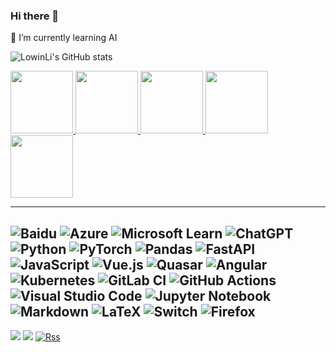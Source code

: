 ### Hi there 👋

🌱 I’m currently learning AI

![LowinLi's GitHub stats](https://github-readme-stats.vercel.app/api?username=LowinLi)

<a href="https://mvp.microsoft.com/en-US/mvp/profile/8746f87f-c755-ed11-9561-000d3a197333">
    <img src="https://lowin.li/pic/ai-mvp-2023.png" width = "100"/>
    </a>
<a href="https://learn.microsoft.com/api/credentials/share/en-us/lowinli/5C200EE260561E13?sharingId=AI-MVP-5005006">
    <img src="https://lowin.li/pic/azure-solutions-architect-expert-600x600.png" width = "100"/>
    </a>
<a href="https://learn.microsoft.com/api/credentials/share/en-us/lowinli/F4174EF4217DA77E?sharingId=AI-MVP-5005006">
    <img src="https://lowin.li/pic/twitter_thumb_201604_azure-administrator-associate-600x600.png" width = "100"/>
    </a>
<a href="https://learn.microsoft.com/api/credentials/share/en-us/lowinli/328064CBC35051EA?sharingId=AI-MVP-5005006">
    <img src="https://lowin.li/pic/microsoft-certified-azure-ai-engineer-associate.png" width = "100"/>
    </a>
<a href="https://learn.microsoft.com/api/credentials/share/en-us/lowinli/6CFAD18A78387C0F?sharingId=AI-MVP-5005006">
    <img src="https://lowin.li/pic/microsoft-certified-azure-fundamentals.png" width = "100"/>
    </a>





---
![Baidu](https://img.shields.io/badge/Baidu-2932E1?style=for-the-badge&logo=Baidu&logoColor=white)
![Azure](https://img.shields.io/badge/azure-%230072C6.svg?style=for-the-badge&logo=microsoftazure&logoColor=white)
![Microsoft Learn](https://img.shields.io/badge/Microsoft_Learn-258ffa?style=for-the-badge&logo=microsoft&logoColor=white)
![ChatGPT](https://img.shields.io/badge/chatGPT-74aa9c?style=for-the-badge&logo=openai&logoColor=white)
![Python](https://img.shields.io/badge/python-3670A0?style=for-the-badge&logo=python&logoColor=ffdd54)
![PyTorch](https://img.shields.io/badge/PyTorch-%23EE4C2C.svg?style=for-the-badge&logo=PyTorch&logoColor=white)
![Pandas](https://img.shields.io/badge/pandas-%23150458.svg?style=for-the-badge&logo=pandas&logoColor=white)
![FastAPI](https://img.shields.io/badge/FastAPI-005571?style=for-the-badge&logo=fastapi)
![JavaScript](https://img.shields.io/badge/javascript-%23323330.svg?style=for-the-badge&logo=javascript&logoColor=%23F7DF1E)
![Vue.js](https://img.shields.io/badge/vuejs-%2335495e.svg?style=for-the-badge&logo=vuedotjs&logoColor=%234FC08D)
![Quasar](https://img.shields.io/badge/Quasar-16B7FB?style=for-the-badge&logo=quasar&logoColor=black)
![Angular](https://img.shields.io/badge/angular-%23DD0031.svg?style=for-the-badge&logo=angular&logoColor=white)
![Kubernetes](https://img.shields.io/badge/kubernetes-%23326ce5.svg?style=for-the-badge&logo=kubernetes&logoColor=white)
![GitLab CI](https://img.shields.io/badge/gitlab%20ci-%23181717.svg?style=for-the-badge&logo=gitlab&logoColor=white)
![GitHub Actions](https://img.shields.io/badge/github%20actions-%232671E5.svg?style=for-the-badge&logo=githubactions&logoColor=white)
![Visual Studio Code](https://img.shields.io/badge/Visual%20Studio%20Code-0078d7.svg?style=for-the-badge&logo=visual-studio-code&logoColor=white)
![Jupyter Notebook](https://img.shields.io/badge/jupyter-%23FA0F00.svg?style=for-the-badge&logo=jupyter&logoColor=white)
![Markdown](https://img.shields.io/badge/markdown-%23000000.svg?style=for-the-badge&logo=markdown&logoColor=white)
![LaTeX](https://img.shields.io/badge/latex-%23008080.svg?style=for-the-badge&logo=latex&logoColor=white)
![Switch](https://img.shields.io/badge/Switch-E60012?style=for-the-badge&logo=nintendo-switch&logoColor=white)
![Firefox](https://img.shields.io/badge/Firefox-FF7139?style=for-the-badge&logo=Firefox-Browser&logoColor=white)
---

[![](https://img.shields.io/badge/Blog-lowin.li-red?style=for-the-badge&logo=blogger&logoColor=white)](https://lowin.li)
[![](https://img.shields.io/badge/Email-lowinli%40outlook.com-blue?style=for-the-badge&logo=microsoft-outlook&logoColor=white)](mailto:lowinli@outlook.com)
[![Rss](https://img.shields.io/badge/rss-F88900?style=for-the-badge&logo=rss&logoColor=white)](https://lowin.li/atom.xml)
